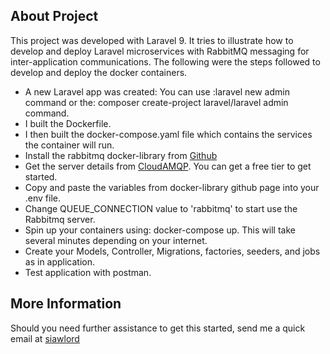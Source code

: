 
## About Project

This project was developed with Laravel 9. It tries to illustrate how to develop and deploy Laravel 
microservices with RabbitMQ messaging for inter-application communications. The following were the
steps followed to develop and deploy the docker containers.


- A new Laravel app was created: You can use :laravel new admin command or the: composer create-project laravel/laravel admin command.
- I built the Dockerfile.
- I then built the docker-compose.yaml file which contains the services the container will run.
- Install the rabbitmq docker-library from [Github](https://github.com/docker-library/rabbitmq)
- Get the server details from [CloudAMQP](https://cloudamqp.com). You can get a free tier to get started.
- Copy and paste the variables from docker-library github page into your .env file. 
- Change QUEUE_CONNECTION value to 'rabbitmq' to start use the Rabbitmq server.
- Spin up your containers using: docker-compose up. This will take several minutes depending on your internet.
- Create your Models, Controller, Migrations, factories, seeders, and jobs as in application.
- Test application with postman.



## More Information
Should you need further assistance to get this started, send me a quick email at [siawlord](mailto:siawlord@gmail.com)
